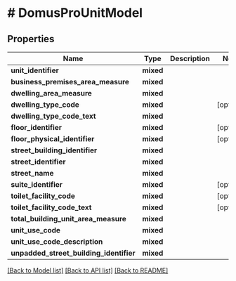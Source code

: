 # # DomusProUnitModel

## Properties

Name | Type | Description | Notes
------------ | ------------- | ------------- | -------------
**unit_identifier** | **mixed** |  |
**business_premises_area_measure** | **mixed** |  |
**dwelling_area_measure** | **mixed** |  |
**dwelling_type_code** | **mixed** |  | [optional]
**dwelling_type_code_text** | **mixed** |  |
**floor_identifier** | **mixed** |  | [optional]
**floor_physical_identifier** | **mixed** |  | [optional]
**street_building_identifier** | **mixed** |  |
**street_identifier** | **mixed** |  |
**street_name** | **mixed** |  |
**suite_identifier** | **mixed** |  | [optional]
**toilet_facility_code** | **mixed** |  | [optional]
**toilet_facility_code_text** | **mixed** |  | [optional]
**total_building_unit_area_measure** | **mixed** |  |
**unit_use_code** | **mixed** |  |
**unit_use_code_description** | **mixed** |  |
**unpadded_street_building_identifier** | **mixed** |  |

[[Back to Model list]](../../README.md#models) [[Back to API list]](../../README.md#endpoints) [[Back to README]](../../README.md)
